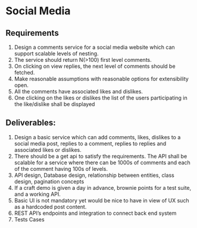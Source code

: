 # Social Media

## Requirements

1. Design a comments service for a social media website which can support scalable levels of nesting.
2. The service should return N(>100) first level comments.
3. On clicking on view replies, the next level of comments should be fetched.
4. Make reasonable assumptions with reasonable options for extensibility open.
5. All the comments have associated likes and dislikes.
6. One clicking on the likes or dislikes the list of the users participating in the like/dislike shall be displayed




## Deliverables:

1. Design a basic service which can add comments, likes, dislikes to a social media post, replies to a comment, replies to replies and associated likes or dislikes.
2. There should be a get api to satisfy the requirements. The API shall be scalable for a service where there can be 1000s of comments and each of the comment having 100s of levels.
3. API design, Database design, relationship between entities, class design, pagination concepts
4. If a craft demo is given a day in advance, brownie points for a test suite, and a working API.
5. Basic UI is not mandatory yet would be nice to have in view of UX such as a hardcoded post content.
6. REST API’s endpoints and integration to connect back end system
7. Tests Cases